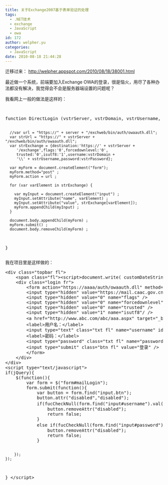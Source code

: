 ```yaml
---
title: 关于Exchange2007基于表单验证的处理
tags:
  - .NET技术
  - exchange
  - JavaScript
  - owa
id: 172
author: welpher.yu
categories:
  - JavaScript
date: 2010-08-18 21:44:28
---
```


迁移过来： http://welpher.appspot.com/2010/08/18/38001.html

最近做一个系统，前端要加入Exchange OWA的登录，很是恼火，用尽了各种办法都没有解决，我觉得会不会是服务器端设置的问题呢？

我看网上一般的做法是这样的：
<div style="display: none;">[javascript] [/javascript]</div>
&nbsp;
<pre class="brush: javascript; gutter: true; first-line: 1">function DirectLogin (vstrServer, vstrDomain, vstrUsername, vstrPassword) {

      //var url = "https://" + server + "/exchweb/bin/auth/owaauth.dll";
      var strUrl = "https://" + vstrServer + "/exchweb/bin/auth/owaauth.dll";
      var strExchange = {destination:'https://' + vstrServer +
         '/exchange',flags:'0',forcedownlevel:'0',
         trusted:'0',isutf8:'1',username:vstrDomain +
         '\\' + vstrUsername,password:vstrPassword};

      var myForm = document.createElement("form");
      myForm.method="post" ;
      myForm.action = url ;

      for (var varElement in strExchange) {

        var myInput = document.createElement("input") ;
        myInput.setAttribute("name", varElement) ;
        myInput.setAttribute("value", strExchange[varElement]);
        myForm.appendChild(myInput) ;
      }

      document.body.appendChild(myForm) ;
      myForm.submit() ;
      document.body.removeChild(myForm) ;
}</pre>
我在项目里是这样做的：
<div style="display: none;">[html] [/html]</div>
<pre class="brush: html; gutter: true; first-line: 1">&lt;div class="topbar fl"&gt;
	&lt;span class="fl"&gt;&lt;script&gt;document.write( customDateString(new Date()) );&lt;/script&gt;&lt;/span&gt;
	&lt;div class="login fr"&gt;
		&lt;form action="https://aaaa/auth/owaauth.dll" method="POST" name="logonForm" id="mailLogin" target="_self"&gt;
		&lt;input type="hidden" value="https://mail.caac.gov.cn/exchange" name="destination" /&gt;
		&lt;input type="hidden" value="0" name="flags" /&gt;
		&lt;input type="hidden" value="0" name="forcedownlevel" /&gt;
		&lt;input type="hidden" value="0" name="trusted" /&gt;
		&lt;input type="hidden" value="1" name="isutf8"/ /&gt;
		&lt;a href="http://www.abc.com/abc/aaa.aspx" target="_blank"&gt;邮箱&lt;/a&gt;
		&lt;label&gt;用户名：&lt;/label&gt;
		&lt;input type="text" class="txt fl" name="username" id="username" /&gt;
		&lt;label&gt;密码：&lt;/label&gt;
		&lt;input type="password" class="txt fl" name="password" id="password" /&gt;
		&lt;input type="submit" class="btn fl" value="登录" /&gt;
		&lt;/form&gt;
	&lt;/div&gt;
&lt;/div&gt;
&lt;script type="text/javascript"&gt;
if(jQuery){
	$(function(){
		var form = $("form#mailLogin");
		form.submit(function(){
			var button = form.find("input.btn");
			button.attr("disabled","disabled");
			if(fucCheckNull(form.find("input#username").val(),"请输入用户名！")==false){
				button.removeAttr("disabled");
				return false;
			}
			else if(fucCheckNull(form.find("input#password").val(),"请输入密码！")==false){
				button.removeAttr("disabled");
				return false;
			}

		});
	});
}
&lt;/script&gt;</pre>
